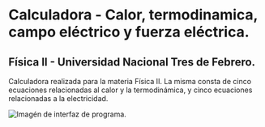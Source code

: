 # Calculadora - Calor, termodinamica, campo eléctrico y fuerza eléctrica.

## Física II - Universidad Nacional Tres de Febrero.

Calculadora realizada para la materia Física II. La misma consta de cinco ecuaciones relacionadas al calor y la termodinámica, y cinco ecuaciones relacionadas a la electricidad.

![Imagén de interfaz de programa.](https://github.com/IvanBailaque/Final-Fisica-II/blob/main/Calculadora%20Fisica%20II.png)